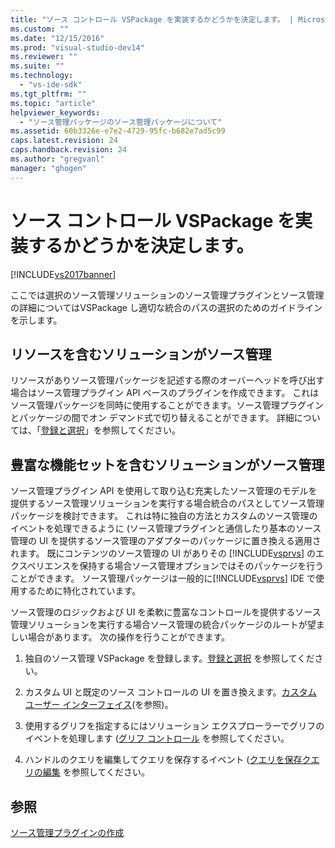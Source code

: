 ```yaml
---
title: "ソース コントロール VSPackage を実装するかどうかを決定します。 | Microsoft Docs"
ms.custom: ""
ms.date: "12/15/2016"
ms.prod: "visual-studio-dev14"
ms.reviewer: ""
ms.suite: ""
ms.technology: 
  - "vs-ide-sdk"
ms.tgt_pltfrm: ""
ms.topic: "article"
helpviewer_keywords: 
  - "ソース管理パッケージのソース管理パッケージについて"
ms.assetid: 60b3326e-e7e2-4729-95fc-b682e7ad5c99
caps.latest.revision: 24
caps.handback.revision: 24
ms.author: "gregvanl"
manager: "ghogen"
---
```

# ソース コントロール VSPackage を実装するかどうかを決定します。
[!INCLUDE[vs2017banner](../../code-quality/includes/vs2017banner.md)]

ここでは選択のソース管理ソリューションのソース管理プラグインとソース管理の詳細についてはVSPackage し適切な統合のパスの選択のためのガイドラインを示します。  
  
## リソースを含むソリューションがソース管理  
 リソースがありソース管理パッケージを記述する際のオーバーヘッドを呼び出す場合はソース管理プラグイン API ベースのプラグインを作成できます。  これはソース管理パッケージを同時に使用することができます。ソース管理プラグインとパッケージの間でオン デマンド式で切り替えることができます。  詳細については、「[登録と選択](../../extensibility/internals/registration-and-selection-source-control-vspackage.md)」を参照してください。  
  
## 豊富な機能セットを含むソリューションがソース管理  
 ソース管理プラグイン API を使用して取り込む充実したソース管理のモデルを提供するソース管理ソリューションを実行する場合統合のパスとしてソース管理パッケージを検討できます。  これは特に独自の方法とカスタムのソース管理のイベントを処理できるように \(ソース管理プラグインと通信したり基本のソース管理の UI を提供するソース管理のアダプターのパッケージに置き換える適用されます。  既にコンテンツのソース管理の UI がありその [!INCLUDE[vsprvs](../../code-quality/includes/vsprvs_md.md)] のエクスペリエンスを保持する場合ソース管理オプションではそのパッケージを行うことができます。  ソース管理パッケージは一般的に[!INCLUDE[vsprvs](../../code-quality/includes/vsprvs_md.md)] IDE で使用するために特化されています。  
  
 ソース管理のロジックおよび UI を柔軟に豊富なコントロールを提供するソース管理ソリューションを実行する場合ソース管理の統合パッケージのルートが望ましい場合があります。  次の操作を行うことができます。  
  
1.  独自のソース管理 VSPackage を登録します。[登録と選択](../../extensibility/internals/registration-and-selection-source-control-vspackage.md) を参照してください。  
  
2.  カスタム UI と既定のソース コントロールの UI を置き換えます。[カスタム ユーザー インターフェイス](../../extensibility/internals/custom-user-interface-source-control-vspackage.md)\(を参照\)。  
  
3.  使用するグリフを指定するにはソリューション エクスプローラーでグリフのイベントを処理します \([グリフ コントロール](../../extensibility/internals/glyph-control-source-control-vspackage.md) を参照してください。  
  
4.  ハンドルのクエリを編集してクエリを保存するイベント \([クエリを保存クエリの編集](../../extensibility/internals/query-edit-query-save-source-control-vspackage.md) を参照してください。  
  
## 参照  
 [ソース管理プラグインの作成](../../extensibility/internals/creating-a-source-control-plug-in.md)